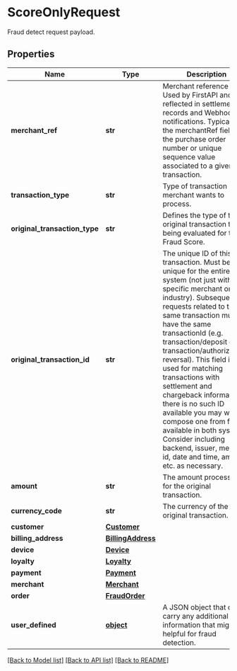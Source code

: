 # ScoreOnlyRequest

Fraud detect request payload.
## Properties
Name | Type | Description | Notes
------------ | ------------- | ------------- | -------------
**merchant_ref** | **str** | Merchant reference code. Used by FirstAPI and reflected in settlement records and Webhook notifications. Typically, the merchantRef field is the purchase order number or unique sequence value associated to a given transaction. | [optional] 
**transaction_type** | **str** | Type of transaction merchant wants to process. | 
**original_transaction_type** | **str** | Defines the type of the original transaction that is being evaluated for the Fraud Score. | 
**original_transaction_id** | **str** | The unique ID of this transaction. Must be unique for the entire system (not just within a specific merchant or industry). Subsequent requests related to the same transaction must have the same transactionId (e.g. transaction/deposit or transaction/authorization-reversal). This field is used for matching transactions with settlement and chargeback information. If there is no such ID available you may wish to compose one from fields available in both systems. Consider including backend, issuer, merchant id, date and time, amount, etc. as necessary. | 
**amount** | **str** | The amount processed for the original transaction. | 
**currency_code** | **str** | The currency of the original transaction. | 
**customer** | [**Customer**](Customer.md) |  | [optional] 
**billing_address** | [**BillingAddress**](BillingAddress.md) |  | [optional] 
**device** | [**Device**](Device.md) |  | [optional] 
**loyalty** | [**Loyalty**](Loyalty.md) |  | [optional] 
**payment** | [**Payment**](Payment.md) |  | 
**merchant** | [**Merchant**](Merchant.md) |  | 
**order** | [**FraudOrder**](FraudOrder.md) |  | [optional] 
**user_defined** | [**object**](.md) | A JSON object that can carry any additional information that might be helpful for fraud detection. | [optional] 

[[Back to Model list]](../README.md#documentation-for-models) [[Back to API list]](../README.md#documentation-for-api-endpoints) [[Back to README]](../README.md)


